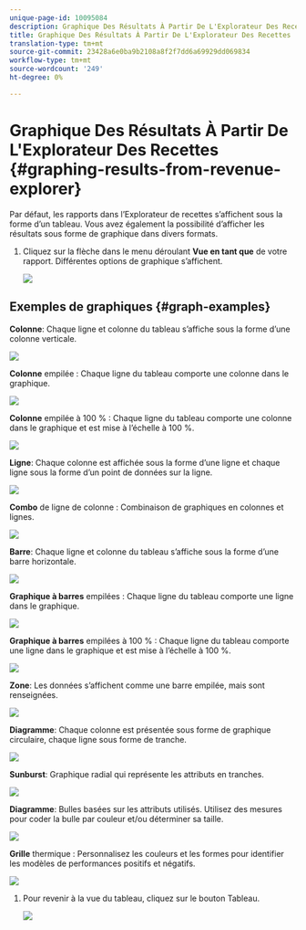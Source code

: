 ```yaml
---
unique-page-id: 10095084
description: Graphique Des Résultats À Partir De L'Explorateur Des Recettes - Documents Marqueur - Documentation Du Produit
title: Graphique Des Résultats À Partir De L'Explorateur Des Recettes
translation-type: tm+mt
source-git-commit: 23428a6e0ba9b2108a8f2f7dd6a69929dd069834
workflow-type: tm+mt
source-wordcount: '249'
ht-degree: 0%

---
```



# Graphique Des Résultats À Partir De L&#39;Explorateur Des Recettes {#graphing-results-from-revenue-explorer}

Par défaut, les rapports dans l’Explorateur de recettes s’affichent sous la forme d’un tableau. Vous avez également la possibilité d’afficher les résultats sous forme de graphique dans divers formats.

1. Cliquez sur la flèche dans le menu déroulant **Vue en tant que** de votre rapport. Différentes options de graphique s’affichent.

   ![](assets/one-1.png)

## Exemples de graphiques {#graph-examples}

**Colonne**: Chaque ligne et colonne du tableau s’affiche sous la forme d’une colonne verticale.

![](assets/column.png)

**Colonne** empilée : Chaque ligne du tableau comporte une colonne dans le graphique.

![](assets/stacked-column.png)

**Colonne** empilée à 100 % : Chaque ligne du tableau comporte une colonne dans le graphique et est mise à l’échelle à 100 %.

![](assets/100-stacked-column.png)

**Ligne**: Chaque colonne est affichée sous la forme d’une ligne et chaque ligne sous la forme d’un point de données sur la ligne.

![](assets/line.png)

**Combo** de ligne de colonne : Combinaison de graphiques en colonnes et lignes.

![](assets/column-line-combo.png)

**Barre**: Chaque ligne et colonne du tableau s’affiche sous la forme d’une barre horizontale.

![](assets/bar.png)

**Graphique à barres** empilées : Chaque ligne du tableau comporte une ligne dans le graphique.

![](assets/stacked-bar.png)

**Graphique à barres** empilées à 100 % : Chaque ligne du tableau comporte une ligne dans le graphique et est mise à l’échelle à 100 %.

![](assets/100-stacked-bar.png)

**Zone**: Les données s’affichent comme une barre empilée, mais sont renseignées.

![](assets/area.png)

**Diagramme**: Chaque colonne est présentée sous forme de graphique circulaire, chaque ligne sous forme de tranche.

![](assets/pie.png)

**Sunburst**: Graphique radial qui représente les attributs en tranches.

![](assets/sunburst.png)

**Diagramme**: Bulles basées sur les attributs utilisés. Utilisez des mesures pour coder la bulle par couleur et/ou déterminer sa taille.

![](assets/scatter.png)

**Grille** thermique : Personnalisez les couleurs et les formes pour identifier les modèles de performances positifs et négatifs.

![](assets/heat-grid.png)

1. Pour revenir à la vue du tableau, cliquez sur le bouton Tableau.

   ![](assets/two-1.png)

